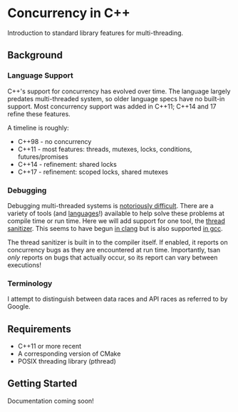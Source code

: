 # Concurrency in C++

Introduction to standard library features for multi-threading.

## Background

### Language Support

C++'s support for concurrency has evolved over time. The language largely predates
multi-threaded system, so older language specs have no built-in support.
Most concurrency support was added in C++11; C++14 and 17 refine these features.

A timeline is roughly:
  * C++98 - no concurrency
  * C++11 - most features: threads, mutexes, locks, conditions, futures/promises
  * C++14 - refinement: shared locks
  * C++17 - refinement: scoped locks, shared mutexes

### Debugging

Debugging multi-threaded systems is [notoriously difficult](https://bholley.net/blog/2015/must-be-this-tall-to-write-multi-threaded-code.html).
There are a variety of tools (and [languages](https://www.rust-lang.org/)!)
available to help solve these problems at compile time or run time.
Here we will add support for one tool, the [thread sanitizer](https://github.com/google/sanitizers/wiki/ThreadSanitizerCppManual).
This seems to have begun [in clang](https://clang.llvm.org/docs/ThreadSanitizer.html)
but is also supported [in gcc](https://gcc.gnu.org/onlinedocs/gcc/Instrumentation-Options.html).

The thread sanitizer is built in to the compiler itself. If enabled, it reports
on concurrency bugs as they are encountered at run time. Importantly, tsan
*only* reports on bugs that actually occur, so its report can vary between
executions!

### Terminology

I attempt to distinguish between data races and API races as referred to by Google.

## Requirements

  * C++11 or more recent
  * A corresponding version of CMake
  * POSIX threading library (pthread)

## Getting Started

Documentation coming soon!

